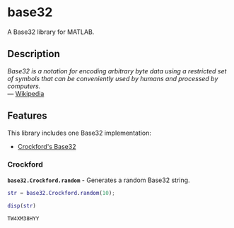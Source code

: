 # base32

A Base32 library for MATLAB.

## Description

*Base32 is a notation for encoding arbitrary byte data using a restricted set of symbols that can be conveniently used by humans and processed by computers.* \
— [Wikipedia](https://en.wikipedia.org/wiki/Base32)

## Features

This library includes one Base32 implementation:

-  [Crockford's Base32](https://www.crockford.com/base32.html)

### Crockford

**`base32.Crockford.random`** \- Generates a random Base32 string.

```matlab
str = base32.Crockford.random(10);

disp(str)
```

```matlabTextOutput
TW4XM38HYY
```
